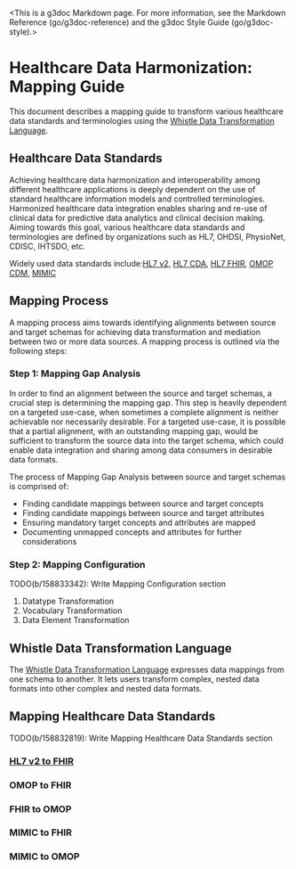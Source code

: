 <!--*
go/g3doc-canonical-go-links
*-->

<!--*
# Document freshness: For more information, see go/fresh-source.
freshness: { owner: 'sshussain' reviewed: '2020-04-29' }
*-->

<This is a g3doc Markdown page. For more information, see the Markdown Reference
(go/g3doc-reference) and the g3doc Style Guide (go/g3doc-style).>

<!--*
[TOC]
*-->

<!--*
## Tips

*   Make sure your page has a page title (see above)
*   Keep this file formatted using go/mdformat.
*-->

# Healthcare Data Harmonization: Mapping Guide

This document describes a mapping guide to transform various healthcare data
standards and terminologies using the
[Whistle Data Transformation Language](http://github.com/GoogleCloudPlatform/healthcare-data-harmonization/blob/master/mapping_language/doc/index.md).

## Healthcare Data Standards

Achieving healthcare data harmonization and interoperability among different
healthcare applications is deeply dependent on the use of standard healthcare
information models and controlled terminologies. Harmonized healthcare data
integration enables sharing and re-use of clinical data for predictive data
analytics and clinical decision making. Aiming towards this goal, various
healthcare data standards and terminologies are defined by organizations such as
HL7, OHDSI, PhysioNet, CDISC, IHTSDO, etc.

Widely used data standards
include:[HL7 v2](https://www.hl7.org/implement/standards/product_brief.cfm?product_id=185),
[HL7 CDA](https://www.hl7.org/implement/standards/product_brief.cfm?product_id=7),
[HL7 FHIR](https://www.hl7.org/fhir/STU3/),
[OMOP CDM](https://www.ohdsi.org/data-standardization/the-common-data-model/),
[MIMIC](https://mimic.physionet.org/)

## Mapping Process

A mapping process aims towards identifying alignments between source and target
schemas for achieving data transformation and mediation between two or more data
sources. A mapping process is outlined via the following steps:

### Step 1: Mapping Gap Analysis

In order to find an alignment between the source and target schemas, a crucial
step is determining the mapping gap. This step is heavily dependent on a
targeted use-case, when sometimes a complete alignment is neither achievable nor
necessarily desirable. For a targeted use-case, it is possible that a partial
alignment, with an outstanding mapping gap, would be sufficient to transform the
source data into the target schema, which could enable data integration and
sharing among data consumers in desirable data formats.

The process of Mapping Gap Analysis between source and target schemas is
comprised of:

*   Finding candidate mappings between source and target concepts
*   Finding candidate mappings between source and target attributes
*   Ensuring mandatory target concepts and attributes are mapped
*   Documenting unmapped concepts and attributes for further considerations

### Step 2: Mapping Configuration

TODO(b/158833342): Write Mapping Configuration section

1.  Datatype Transformation
2.  Vocabulary Transformation
3.  Data Element Transformation

## Whistle Data Transformation Language

The
[Whistle Data Transformation Language](http://github.com/GoogleCloudPlatform/healthcare-data-harmonization/blob/master/mapping_language/doc/index.md)
expresses data mappings from one schema to another. It lets users transform
complex, nested data formats into other complex and nested data formats.

## Mapping Healthcare Data Standards

TODO(b/158832819): Write Mapping Healthcare Data Standards section

### [HL7 v2 to FHIR](http://github.com/GoogleCloudPlatform/healthcare-data-harmonization/blob/master/mapping_configs/hl7v2_fhir_stu3/doc/v2tofhir.md)

### OMOP to FHIR

### FHIR to OMOP

### MIMIC to FHIR

### MIMIC to OMOP
